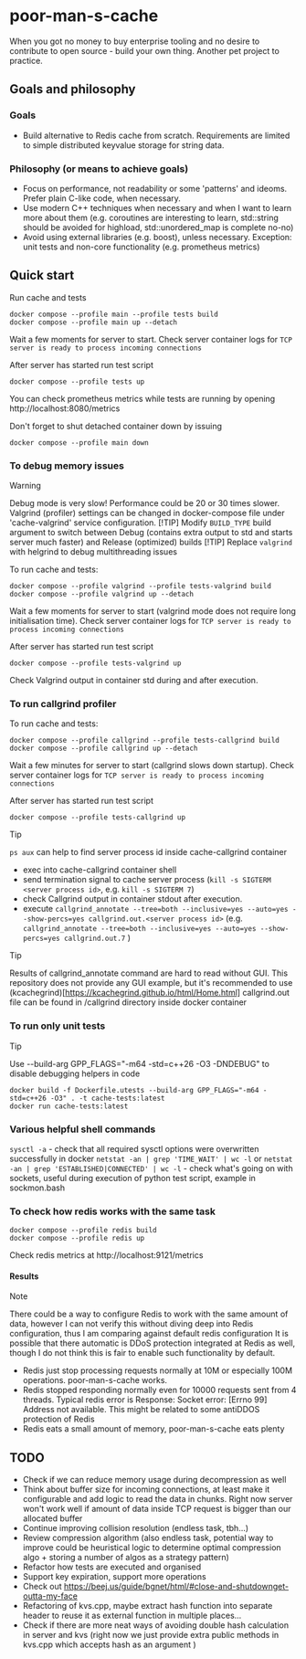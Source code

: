 # poor-man-s-cache

When you got no money to buy enterprise tooling and no desire to contribute to open source - build your own thing.
Another pet project to practice.

## Goals and philosophy

### Goals
- Build alternative to Redis cache from scratch. Requirements are limited to simple distributed keyvalue storage for string data.

### Philosophy (or means to achieve goals)
- Focus on performance, not readability or some 'patterns' and ideoms. Prefer plain C-like code, when necessary.
- Use modern C++ techniques when necessary and when I want to learn more about them (e.g. coroutines are interesting to learn, std::string should be avoided for highload, std::unordered_map is complete no-no)
- Avoid using external libraries (e.g. boost), unless necessary. Exception: unit tests and non-core functionality (e.g. prometheus metrics)

## Quick start

Run cache and tests
```
docker compose --profile main --profile tests build
docker compose --profile main up --detach
```
Wait a few moments for server to start. Check server container logs for `TCP server is ready to process incoming connections`

After server has started run test script
```
docker compose --profile tests up
```

You can check prometheus metrics while tests are running by opening http://localhost:8080/metrics

Don't forget to shut detached container down by issuing

```
docker compose --profile main down
```
### To debug memory issues
> [!WARNING]
> Debug mode is very slow! Performance could be 20 or 30 times slower. Valgrind (profiler) settings can be changed in docker-compose file under 'cache-valgrind' service configuration.
> [!TIP]
> Modify `BUILD_TYPE` build argument to switch between Debug (contains extra output to std and starts server much faster) and Release (optimized) builds
> [!TIP]
> Replace `valgrind` with helgrind to debug multithreading issues 

To run cache and tests:
```
docker compose --profile valgrind --profile tests-valgrind build
docker compose --profile valgrind up --detach
```
Wait a few moments for server to start (valgrind mode does not require long initialisation time). Check server container logs for `TCP server is ready to process incoming connections`

After server has started run test script
```
docker compose --profile tests-valgrind up
```
Check Valgrind output in container std during and after execution.


### To run callgrind profiler 

To run cache and tests:
```
docker compose --profile callgrind --profile tests-callgrind build
docker compose --profile callgrind up --detach
```
Wait a few minutes for server to start (callgrind slows down startup). Check server container logs for `TCP server is ready to process incoming connections`

After server has started run test script
```
docker compose --profile tests-callgrind up
```
> [!TIP]
> `ps aux` can help to find server process id inside cache-callgrind container

- exec into cache-callgrind container shell
- send termination signal to cache server process (`kill -s SIGTERM <server process id>`, e.g. `kill -s SIGTERM 7`)
- check Callgrind output in container stdout after execution.
- execute `callgrind_annotate --tree=both --inclusive=yes --auto=yes --show-percs=yes callgrind.out.<server process id>` (e.g. `callgrind_annotate --tree=both --inclusive=yes --auto=yes --show-percs=yes callgrind.out.7` )

> [!TIP]
> Results of callgrind_annotate command are hard to read without GUI. This repository does not provide any GUI example, but it's recommended to use (kcachegrind)[https://kcachegrind.github.io/html/Home.html]
> callgrind.out file can be found in /callgrind directory inside docker container



### To run only unit tests
> [!TIP]
> Use --build-arg GPP_FLAGS="-m64 -std=c++26 -O3 -DNDEBUG" to disable debugging helpers in code

```
docker build -f Dockerfile.utests --build-arg GPP_FLAGS="-m64 -std=c++26 -O3" . -t cache-tests:latest
docker run cache-tests:latest
```

### Various helpful shell commands
`sysctl -a` - check that all required sysctl options were overwritten successfully in docker
`netstat -an | grep 'TIME_WAIT' | wc -l` or `netstat -an | grep 'ESTABLISHED|CONNECTED' | wc -l` - check what's going on with sockets, useful during execution of python test script, example in sockmon.bash


### To check how redis works with the same task
```
docker compose --profile redis build
docker compose --profile redis up
```
Check redis metrics at http://localhost:9121/metrics

#### Results
> [!NOTE]
> There could be a way to configure Redis to work with the same amount of data, however I can not verify this without diving deep into Redis configuration, thus I am comparing against default redis configuration
> It is possible that there automatic is DDoS protection integrated at Redis as well, though I do not think this is fair to enable such functionality by default.
- Redis just stop processing requests normally at 10M or especially 100M operations. poor-man-s-cache works.
- Redis stopped responding normally even for 10000 requests sent from 4 threads. Typical redis error is Response: Socket error: [Errno 99] Address not available. This might be related to some antiDDOS protection of Redis
- Redis eats a small amount of memory, poor-man-s-cache eats plenty



## TODO
- Check if we can reduce memory usage during decompression as well
- Think about buffer size for incoming connections, at least make it configurable and add logic to read the data in chunks. Right now server won't work well if amount of data inside TCP request is bigger than our allocated buffer
- Continue improving collision resolution (endless task, tbh...)
- Review compression algorithm (also endless task, potential way to improve could be heuristical logic to determine optimal compression algo + storing a number of algos as a strategy pattern)
- Refactor how tests are executed and organised
- Support key expiration, support more operations
- Check out https://beej.us/guide/bgnet/html/#close-and-shutdownget-outta-my-face
- Refactoring of kvs.cpp, maybe extract hash function into separate header to reuse it as external function in multiple places... 
- Check if there are more neat ways of avoiding double hash calculation in server and kvs (right now we just provide extra public methods in kvs.cpp which accepts hash as an argument )

